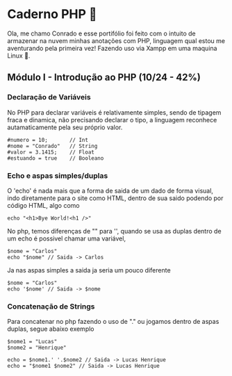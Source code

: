 # Caderno PHP 🐘

Ola, me chamo Conrado e esse portifólio foi feito com o intuito de armazenar na nuvem minhas anotações com PHP, linguagem qual estou me aventurando pela primeira vez! Fazendo uso via Xampp em uma maquina Linux 🐧.

## Módulo I - Introdução ao PHP (10/24 - 42%)

### Declaração de Variáveis

No PHP para declarar variáveis é relativamente simples, sendo de tipagem fraca e dinamica, não precisando declarar o tipo, a linguagem reconhece autamaticamente pela seu próprio valor.

    #numero = 10;       // Int
    #nome = "Conrado"   // String
    #valor = 3.1415;    // Float
    #estuando = true    // Booleano

### Echo e aspas simples/duplas

O 'echo' é nada mais que a forma de saida de um dado de forma visual, indo diretamente para o site como HTML, dentro de sua saido podendo por código HTML, algo como

    echo "<h1>Bye World!<h1 />"

No php, temos diferenças de "" para '', quando se usa as duplas dentro de um echo é possivel chamar uma variável,

    $nome = "Carlos"
    echo "$nome" // Saida -> Carlos

Ja nas aspas simples a saida ja seria um pouco diferente

    $nome = "Carlos"
    echo '$nome' // Saida -> $nome


### Concatenação de Strings

Para concatenar no php fazendo o uso de "." ou jogamos dentro de aspas duplas, segue abaixo exemplo

    $nome1 = "Lucas"
    $nome2 = "Henrique"

    echo = $nome1.' '.$nome2 // Saida -> Lucas Henrique
    echo = "$nome1 $nome2" // Saida -> Lucas Henrique